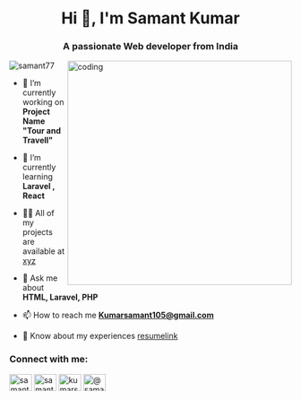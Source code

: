 


<h1 align="center">Hi 👋, I'm Samant Kumar</h1>
<h3 align="center">A passionate Web developer from India</h3>

<img align="right" alt="coding" width="400" src="https://camo.githubusercontent.com/7de37139d0b4c1ce40865e799b446c0e963a3dd8fb68d239707237c40604fa3d/68747470733a2f2f63646e2e6472696262626c652e636f6d2f75736572732f3733303730332f73637265656e73686f74732f363538313234332f6176656e746f2e676966">


<p align="left"> <img src="https://komarev.com/ghpvc/?username=samant77&label=Profile%20views&color=0e75b6&style=flat" alt="samant77" /> </p>

- 🔭 I’m currently working on **Project Name "Tour and Travell"**

- 🌱 I’m currently learning **Laravel , React**

- 👨‍💻 All of my projects are available at [xyz](xyz)

- 💬 Ask me about **HTML, Laravel, PHP**

- 📫 How to reach me **Kumarsamant105@gmail.com**

- 📄 Know about my experiences [resumelink](resumelink)

<h3 align="left">Connect with me:</h3>
<p align="left">
<a href="https://linkedin.com/in/samant-kumar-255519256" target="blank"><img align="center" src="https://raw.githubusercontent.com/rahuldkjain/github-profile-readme-generator/master/src/images/icons/Social/linked-in-alt.svg" alt="samant-kumar-255519256" height="30" width="40" /></a>
<a href="https://fb.com/samant.kumar.716" target="blank"><img align="center" src="https://raw.githubusercontent.com/rahuldkjain/github-profile-readme-generator/master/src/images/icons/Social/facebook.svg" alt="samant.kumar.716" height="30" width="40" /></a>
<a href="https://instagram.com/kumarsamant03" target="blank"><img align="center" src="https://raw.githubusercontent.com/rahuldkjain/github-profile-readme-generator/master/src/images/icons/Social/instagram.svg" alt="kumarsamant03" height="30" width="40" /></a>
<a href="https://www.youtube.com/c/@samantkumar4145" target="blank"><img align="center" src="https://raw.githubusercontent.com/rahuldkjain/github-profile-readme-generator/master/src/images/icons/Social/youtube.svg" alt="@samantkumar4145" height="30" width="40" /></a>
</p>

